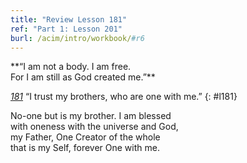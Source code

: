 ```yaml
---
title: "Review Lesson 181"
ref: "Part 1: Lesson 201"
burl: /acim/intro/workbook/#r6
---
```


<div markdown="1" class="center">
**“I am not a body. I am free.<br/>
For I am still as God created me.”**
</div>

[*181*](/acim/workbook/l181/?r=1) “I trust my brothers, who are one with me.”
{: #l181}

<div markdown="1" class="review center">
No-one but is my brother. I am blessed<br/>
with oneness with the universe and God,<br/>
my Father, One Creator of the whole<br/>
that is my Self, forever One with me.
</div>

